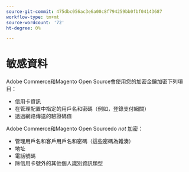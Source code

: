 ```yaml
---
source-git-commit: 475dbc056ac3e6a00c8f794259bb0fbf04143687
workflow-type: tm+mt
source-wordcount: '72'
ht-degree: 0%

---
```

# 敏感資料

Adobe Commerce和Magento Open Source會使用您的加密金鑰加密下列項目：

* 信用卡資訊
* 在管理配置中指定的用戶名和密碼（例如，登錄支付網關）
* 透過網路傳送的驗證碼值

Adobe Commerce和Magento Open Sourcedo *not* 加密：

* 管理用戶名和客戶用戶名和密碼（這些密碼為雜湊）
* 地址
* 電話號碼
* 除信用卡號外的其他個人識別資訊類型

